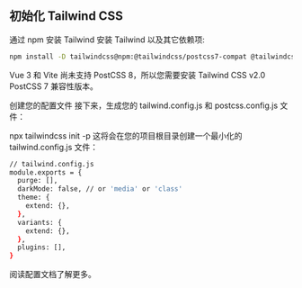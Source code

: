 ## 初始化 Tailwind CSS

通过 npm 安装 Tailwind
安装 Tailwind 以及其它依赖项:

```bash
npm install -D tailwindcss@npm:@tailwindcss/postcss7-compat @tailwindcss/postcss7-compat postcss@^7 autoprefixer@^9
```

Vue 3 和 Vite 尚未支持 PostCSS 8，所以您需要安装 Tailwind CSS v2.0 PostCSS 7 兼容性版本。

创建您的配置文件
接下来，生成您的 tailwind.config.js 和 postcss.config.js 文件：

npx tailwindcss init -p
这将会在您的项目根目录创建一个最小化的 tailwind.config.js 文件：

```bash
// tailwind.config.js
module.exports = {
  purge: [],
  darkMode: false, // or 'media' or 'class'
  theme: {
    extend: {},
  },
  variants: {
    extend: {},
  },
  plugins: [],
}
```

阅读配置文档了解更多。
